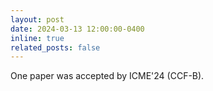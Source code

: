 ```yaml
---
layout: post
date: 2024-03-13 12:00:00-0400
inline: true
related_posts: false
---
```


One paper was accepted by ICME'24 (CCF-B).